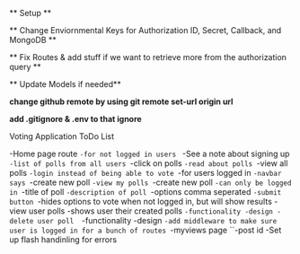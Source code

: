 ** Setup **

** Change Enviornmental Keys for Authorization ID, Secret, Callback, and MongoDB **

** Fix Routes & add stuff if we want to retrieve more from the authorization query **

** Update Models if needed**

**change github remote by using git remote set-url origin url**

**add .gitignore & .env to that ignore**


Voting Application ToDo List

-Home page route
   ``-for not logged in users
       `` -See a note about signing up
        ``-list of polls from all users
        ``-click on polls
        ``-read about polls
        ``-view all polls 
        ``-login instead of being able to vote
    ``-for users logged in
        ``-navbar says
            ``-create new poll
            ``-view my polls
``-create new poll
    ``-can only be logged in
    ``-title of poll
    ``-description of poll
    ``-options comma seperated
    ``-submit button
    ``-hides options to vote when not logged in, but will show results
  -view user polls
      -shows user their created polls
        ``-functionality
        -design
      -delete user poll 
        ``-functionality
        -design
``-add middleware to make sure user is logged in for a bunch of routes
    ``-myviews page
    ``-post id
-Set up flash handinling for errors
